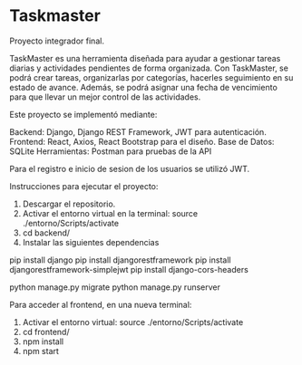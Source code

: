 # Taskmaster
Proyecto integrador final.

TaskMaster es una herramienta diseñada para ayudar a gestionar tareas diarias y actividades pendientes de forma organizada. Con TaskMaster, se podrá crear tareas, organizarlas por categorías, hacerles seguimiento en su estado de avance. Además, se podrá asignar una fecha de vencimiento para que llevar un mejor control de las actividades.

Este proyecto se implementó mediante:

Backend: Django, Django REST Framework, JWT para autenticación.
Frontend: React, Axios, React Bootstrap para el diseño.
Base de Datos: SQLite
Herramientas: Postman para pruebas de la API

Para el registro e inicio de sesion de los usuarios se utilizó JWT. 

Instrucciones para ejecutar el proyecto:

1. Descargar el repositorio. 
2. Activar el entorno virtual en la terminal: source ./entorno/Scripts/activate
3. cd backend/ 
4. Instalar las siguientes dependencias

pip install django
pip install djangorestframework
pip install djangorestframework-simplejwt
pip install django-cors-headers

python manage.py migrate
python manage.py runserver

Para acceder al frontend, en una nueva terminal: 
1. Activar el entorno virtual: source ./entorno/Scripts/activate
2. cd frontend/
3. npm install
4. npm start
